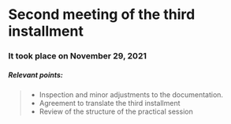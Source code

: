 # Second meeting of the third installment
### It took place on November 29, 2021

##### Relevant points:
> - Inspection and minor adjustments to the documentation.
> - Agreement to translate the third installment
> - Review of the structure of the practical session
